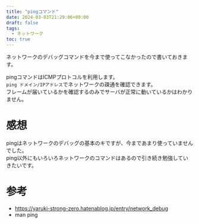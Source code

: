 ```yaml
---
title: "pingコマンド"
date: 2024-03-03T21:29:06+09:00
draft: false
tags:
  - ネットワーク
toc: true
---
```

ネットワークのデバッグコマンドを今まで使ってこなかったので書いておきます。
<!--more-->
pingコマンドはICMPプロトコルを利用します。  
```ping ドメイン/IPアドレス```でネットワークの疎通を確認できます。  
フレームが届いているかを確認するのみでサーバが正常に動いているかはわかりません。
# 感想
pingはネットワークのデバッグの基本のキですが、今まであまり使っていませんでした。  
ping以外にもいろいろネットワークのコマンドはあるので引き続き勉強していきたいです。

# 参考
- https://yaruki-strong-zero.hatenablog.jp/entry/network_debug
- man ping
